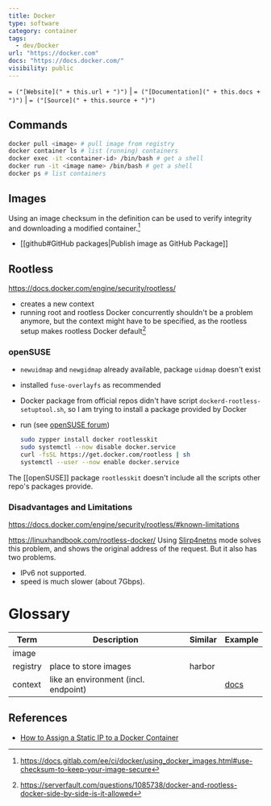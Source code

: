 ```yaml
---
title: Docker
type: software
category: container
tags:
  - dev/Docker
url: "https://docker.com"
docs: "https://docs.docker.com/"
visibility: public
---
```

`= ("[Website](" + this.url + ")")` | `= ("[Documentation](" + this.docs + ")")` | `= ("[Source](" + this.source + ")")`

## Commands

```bash
docker pull <image> # pull image from registry
docker container ls # list (running) containers
docker exec -it <container-id> /bin/bash # get a shell
docker run -it <image name> /bin/bash # get a shell
docker ps # list containers
```


## Images

Using an image checksum in the definition can be used to verify integrity and downloading a modified container.[^1]

[^1]: <https://docs.gitlab.com/ee/ci/docker/using_docker_images.html#use-checksum-to-keep-your-image-secure>

- [[github#GitHub packages|Publish image as GitHub Package]]


## Rootless

<https://docs.docker.com/engine/security/rootless/>

- creates a new context
- running root and rootless Docker concurrently shouldn't be a problem anymore, but the context might have to be specified, as the rootless setup makes rootless Docker default[^2]

[^2]: https://serverfault.com/questions/1085738/docker-and-rootless-docker-side-by-side-is-it-allowed


### openSUSE

- `newuidmap` and `newgidmap` already available, package `uidmap` doesn't exist
- installed `fuse-overlayfs` as recommended
- Docker package from official repos didn't have script `dockerd-rootless-setuptool.sh`, so I am trying to install a package provided by Docker
- run (see [openSUSE forum](https://forums.opensuse.org/t/how-can-i-request-the-official-repository-provides-tools-for-rootless-docker/164199))

  ```bash
  sudo zypper install docker rootlesskit
  sudo systemctl --now disable docker.service
  curl -fsSL https://get.docker.com/rootless | sh
  systemctl --user --now enable docker.service
  ```

The [[openSUSE]] package `rootlesskit` doesn't include all the scripts other repo's packages provide.


### Disadvantages and Limitations

<https://docs.docker.com/engine/security/rootless/#known-limitations>

<https://linuxhandbook.com/rootless-docker/>
Using [Slirp4netns](https://github.com/rootless-containers/slirp4netns?ref=linuxhandbook.com) mode solves this problem, and shows the original address of the request. But it also has two problems.

- IPv6 not supported.
- speed is much slower (about 7Gbps).


# Glossary

Term | Description | Similar | Example
-|-|-|-
image |
registry | place to store images | harbor
context | like an environment (incl. endpoint) | | [docs](https://docs.docker.com/engine/context/working-with-contexts/)


## References

- [How to Assign a Static IP to a Docker Container](https://www.howtogeek.com/devops/how-to-assign-a-static-ip-to-a-docker-container/)

